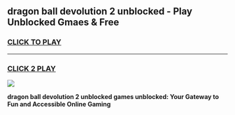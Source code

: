 
## dragon ball devolution 2 unblocked - Play Unblocked Gmaes & Free
<h3>
<a href="https://news.freeplayer.one?title=dragon_ball_devolution_2_unblocked&ref=16F">CLICK TO PLAY</a></h3>
<hr>

<h3>
<a href="https://news.freeplayer.one?title=dragon_ball_devolution_2_unblocked&ref=16F">CLICK 2 PLAY</a>
  
</h3>

<a href="https://news.freeplayer.one?title=dragon_ball_devolution_2_unblocked&ref=16F/"><img src="https://clearcache.store/games.png"></a>


**dragon ball devolution 2 unblocked games unblocked: Your Gateway to Fun and Accessible Online Gaming**
